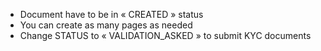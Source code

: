 * Document have to be in « CREATED » status
* You can create as many pages as needed
* Change STATUS to « VALIDATION_ASKED » to submit KYC documents